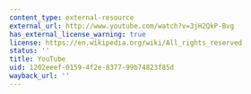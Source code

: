 ```yaml
---
content_type: external-resource
external_url: http://www.youtube.com/watch?v=3jH2QkP-Bvg
has_external_license_warning: true
license: https://en.wikipedia.org/wiki/All_rights_reserved
status: ''
title: YouTube
uid: 1202eeef-0159-4f2e-8377-99b74823f85d
wayback_url: ''
---
```

